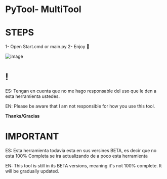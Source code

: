 # PyTool- MultiTool

<h1>STEPS</h1>
1- Open Start.cmd or main.py
2- Enjoy 🤎

![image](https://github.com/MrAnomalyss/PyTool/assets/122388906/51c6aee6-eac9-4f2e-b010-178e3cbe21da)



<h1>!</h1>
ES: Tengan en cuenta que no me hago responsable del uso que le den a esta herramienta ustedes.

EN: Please be aware that I am not responsible for how you use this tool.



**Thanks/Gracias**



<h1>IMPORTANT</h1>
ES: Esta herramienta todavia esta en sus versines BETA, es decir que no esta 100% Completa se ira actualizando de a poco esta herramienta

EN: This tool is still in its BETA versions, meaning it's not 100% complete. It will be gradually updated.








